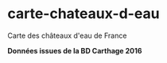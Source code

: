 # carte-chateaux-d-eau
Carte des châteaux d'eau de France


**Données issues de la BD Carthage 2016**
